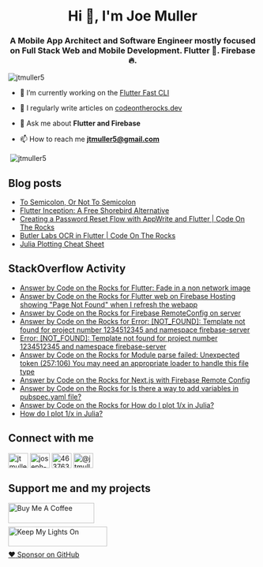 <h1 align="center">Hi 👋, I'm Joe Muller</h1>
<h3 align="center">A Mobile App Architect and Software Engineer mostly focused on Full Stack Web and Mobile Development. Flutter 💙. Firebase 🔥.</h3>

<p align="left"> <img src="https://komarev.com/ghpvc/?username=jtmuller5&label=Profile%20views&color=0e75b6&style=flat" alt="jtmuller5" /> </p>

- 🔭 I’m currently working on the [Flutter Fast CLI](https://pub.dev/packages/flutter_fast_cli)

- 📝 I regularly write articles on [codeontherocks.dev](https://codeontherocks.dev/blog)

- 💬 Ask me about **Flutter and Firebase**

- 📫 How to reach me **jtmuller5@gmail.com**
<p>&nbsp;<img align="center" src="https://github-readme-stats.vercel.app/api?username=jtmuller5&show_icons=true&locale=en" alt="jtmuller5" /></p>


## Blog posts
<!-- MEDIUM-STORY-LIST:START -->
- [To Semicolon, Or Not To Semicolon](https://jtmuller5.medium.com/to-semicolon-or-not-to-semicolon-e095d74be5dc?source=rss-832e1120db1f------2)
- [Flutter Inception: A Free Shorebird Alternative](https://jtmuller5.medium.com/flutter-inception-18e2e8217fb?source=rss-832e1120db1f------2)
- [Creating a Password Reset Flow with AppWrite and Flutter | Code On The Rocks](https://jtmuller5.medium.com/creating-a-password-reset-flow-with-appwrite-and-flutter-code-on-the-rocks-9db556be3cb7?source=rss-832e1120db1f------2)
- [Butler Labs OCR in Flutter | Code On The Rocks](https://jtmuller5.medium.com/butler-labs-ocr-in-flutter-code-on-the-rocks-423518f2713a?source=rss-832e1120db1f------2)
- [Julia Plotting Cheat Sheet](https://jtmuller5.medium.com/julia-plotting-cheat-sheet-fc67086f8c17?source=rss-832e1120db1f------2)
<!-- MEDIUM-STORY-LIST:END -->

## StackOverflow Activity
<!-- STACKOVERFLOW:START -->
- [Answer by Code on the Rocks for Flutter: Fade in a non network image](https://stackoverflow.com/questions/66777209/flutter-fade-in-a-non-network-image/78882305#78882305)
- [Answer by Code on the Rocks for Flutter web on Firebase Hosting showing &quot;Page Not Found&quot; when I refresh the webapp](https://stackoverflow.com/questions/78577826/flutter-web-on-firebase-hosting-showing-page-not-found-when-i-refresh-the-weba/78858515#78858515)
- [Answer by Code on the Rocks for Firebase RemoteConfig on server](https://stackoverflow.com/questions/72614812/firebase-remoteconfig-on-server/78614683#78614683)
- [Answer by Code on the Rocks for Error: [NOT_FOUND]: Template not found for project number 1234512345 and namespace firebase-server](https://stackoverflow.com/questions/78614206/error-not-found-template-not-found-for-project-number-1234512345-and-namespa/78614207#78614207)
- [Error: [NOT_FOUND]: Template not found for project number 1234512345 and namespace firebase-server](https://stackoverflow.com/questions/78614206/error-not-found-template-not-found-for-project-number-1234512345-and-namespa)
- [Answer by Code on the Rocks for Module parse failed: Unexpected token &lpar;257:106&rpar; You may need an appropriate loader to handle this file type](https://stackoverflow.com/questions/74323826/module-parse-failed-unexpected-token-257106-you-may-need-an-appropriate-load/78614083#78614083)
- [Answer by Code on the Rocks for Next.js with Firebase Remote Config](https://stackoverflow.com/questions/74886888/next-js-with-firebase-remote-config/78614080#78614080)
- [Answer by Code on the Rocks for Is there a way to add variables in pubspec.yaml file?](https://stackoverflow.com/questions/71049847/is-there-a-way-to-add-variables-in-pubspec-yaml-file/78609550#78609550)
- [Answer by Code on the Rocks for How do I plot 1/x in Julia?](https://stackoverflow.com/questions/78598437/how-do-i-plot-1-x-in-julia/78598460#78598460)
- [How do I plot 1/x in Julia?](https://stackoverflow.com/questions/78598437/how-do-i-plot-1-x-in-julia)
<!-- STACKOVERFLOW:END -->

## Connect with me
<p align="left">
<a href="https://twitter.com/codd_ontherocks" target="_blank"><img align="center" src="https://raw.githubusercontent.com/rahuldkjain/github-profile-readme-generator/master/src/images/icons/Social/twitter.svg" alt="jtmuller5" height="30" width="40" /></a>
<a href="https://linkedin.com/in/joseph-muller-iii-59671a10a" target="_blank"><img align="center" src="https://raw.githubusercontent.com/rahuldkjain/github-profile-readme-generator/master/src/images/icons/Social/linked-in-alt.svg" alt="joseph-muller-iii-59671a10a" height="30" width="40" /></a>
<a href="https://stackoverflow.com/users/12806961" target="_blank"><img align="center" src="https://raw.githubusercontent.com/rahuldkjain/github-profile-readme-generator/master/src/images/icons/Social/stack-overflow.svg" alt="4637638" height="30" width="40" /></a>
<a href="https://medium.com/@jtmuller5" target="_blank"><img align="center" src="https://raw.githubusercontent.com/rahuldkjain/github-profile-readme-generator/master/src/images/icons/Social/medium.svg" alt="@jtmuller5" height="30" width="40" /></a>
</p>

## Support me and my projects

<a href="https://buymeacoffee.com/mullr" target="_blank"><img align="left" src="https://cdn.buymeacoffee.com/buttons/default-orange.png" alt="Buy Me A Coffee" height="41" width="174"></a>
<br>
<br>

<a href="https://keepmylightson.xyz/support/joemuller" target="_blank"><img align="left" src="https://cdn.jsdelivr.net/gh/jtmuller5/strike/socials/Keep My Lights On BWY.png" alt="Keep My Lights On" height="40" width="200"></a>
<br>
<br>

[:heart: Sponsor on GitHub](https://github.com/sponsors/jtmuller5) 
